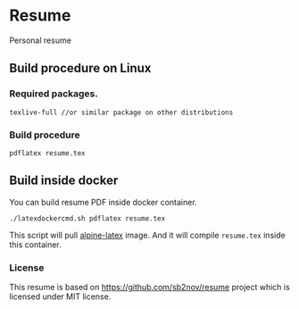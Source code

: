 Resume
====
Personal resume


## Build procedure on Linux

### Required packages.

    texlive-full //or similar package on other distributions

### Build procedure

    pdflatex resume.tex


## Build inside docker
You can build resume PDF inside docker container.

    ./latexdockercmd.sh pdflatex resume.tex

This script will pull [alpine-latex](https://hub.docker.com/r/dovydasvenckus/alpine-latex) image.
And it will compile `resume.tex` inside this container.

### License
This resume is based on https://github.com/sb2nov/resume project which is licensed under MIT license.
